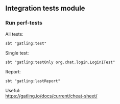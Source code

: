 ## Integration tests module

### Run perf-tests

All tests:
```
sbt "gatling:test"
```

Single test:
```
sbt "gatling:testOnly org.chat.login.LoginITest"
```

Report:
```
sbt "gatling:lastReport"
```


Useful:  
https://gatling.io/docs/current/cheat-sheet/